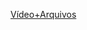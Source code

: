 [Vídeo+Arquivos](https://drive.google.com/drive/folders/1BVznJ_OihNSxakFi9vop5INNeM2Haq64?usp=sharing)
